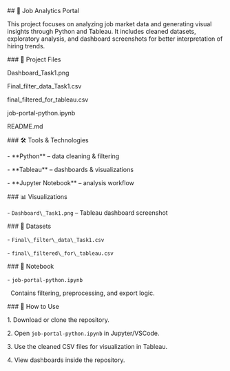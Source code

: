 \## 📌 Job Analytics Portal



This project focuses on analyzing job market data and generating visual insights through Python and Tableau. It includes cleaned datasets, exploratory analysis, and dashboard screenshots for better interpretation of hiring trends.



\### 📁 Project Files



Dashboard\_Task1.png

Final\_filter\_data\_Task1.csv

final\_filtered\_for\_tableau.csv

job-portal-python.ipynb

README.md





\### 🛠️ Tools \& Technologies

\- \*\*Python\*\* – data cleaning \& filtering  

\- \*\*Tableau\*\* – dashboards \& visualizations  

\- \*\*Jupyter Notebook\*\* – analysis workflow



\### 📊 Visualizations

\- `Dashboard\_Task1.png` – Tableau dashboard screenshot



\### 📂 Datasets

\- `Final\_filter\_data\_Task1.csv`  

\- `final\_filtered\_for\_tableau.csv`



\### 📓 Notebook

\- `job-portal-python.ipynb`  

&nbsp; Contains filtering, preprocessing, and export logic.



\### 🚀 How to Use

1\. Download or clone the repository.

2\. Open `job-portal-python.ipynb` in Jupyter/VSCode.

3\. Use the cleaned CSV files for visualization in Tableau.

4\. View dashboards inside the repository.



